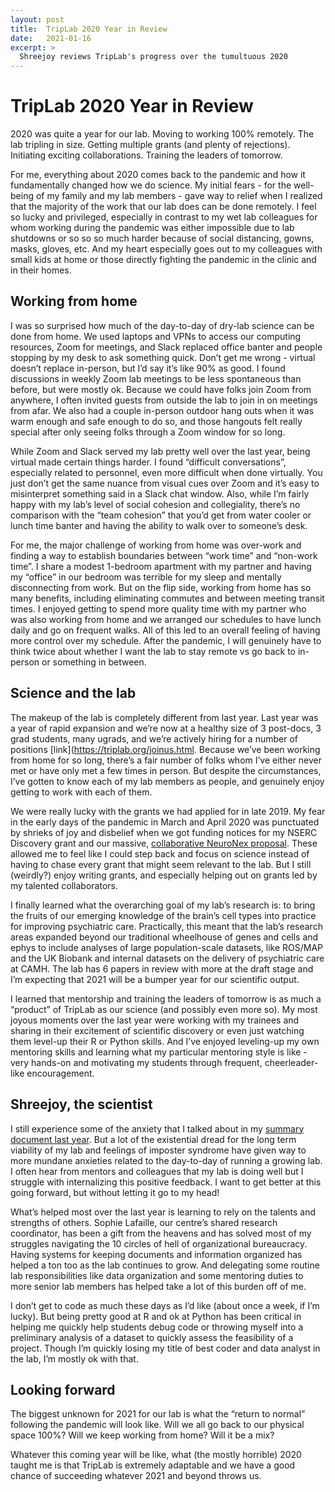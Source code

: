 ```yaml
---
layout: post
title:  TripLab 2020 Year in Review
date:   2021-01-16
excerpt: >
  Shreejoy reviews TripLab's progress over the tumultuous 2020
---
```


# TripLab 2020 Year in Review

2020 was quite a year for our lab. Moving to working 100% remotely. The lab tripling in size. Getting multiple grants (and plenty of rejections). Initiating exciting collaborations. Training the leaders of tomorrow. 

For me, everything about 2020 comes back to the pandemic and how it fundamentally changed how we do science. My initial fears - for the well-being of my family and my lab members - gave way to relief when I realized that the majority of the work that our lab does can be done remotely. I feel so lucky and privileged, especially in contrast to my wet lab colleagues for whom working during the pandemic was either impossible due to lab shutdowns or so so so much harder because of social distancing, gowns, masks, gloves, etc. And my heart especially goes out to my colleagues with small kids at home or those directly fighting the pandemic in the clinic and in their homes.

## Working from home

I was so surprised how much of the day-to-day of dry-lab science can be done from home. We used laptops and VPNs to access our computing resources, Zoom for meetings, and Slack replaced office banter and people stopping by my desk to ask something quick. Don’t get me wrong - virtual doesn’t replace in-person, but I’d say it’s like 90% as good. I found discussions in weekly Zoom lab meetings to be less spontaneous than before, but were mostly ok. Because we could have folks join Zoom from anywhere, I often invited guests from outside the lab to join in on meetings from afar. We also had a couple in-person outdoor hang outs when it was warm enough and safe enough to do so, and those hangouts felt really special after only seeing folks through a Zoom window for so long.

While Zoom and Slack served my lab pretty well over the last year, being virtual made certain things harder. I found “difficult conversations”, especially related to personnel, even more difficult when done virtually. You just don’t get the same nuance from visual cues over Zoom and it’s easy to misinterpret something said in a Slack chat window. Also, while I’m fairly happy with my lab’s level of social cohesion and collegiality, there’s no comparison with the “team cohesion” that you’d get from water cooler or lunch time banter and having the ability to walk over to someone’s desk. 

For me, the major challenge of working from home was over-work and finding a way to establish boundaries between “work time” and “non-work time”. I share a modest 1-bedroom apartment with my partner and having my “office” in our bedroom was terrible for my sleep and mentally disconnecting from work. But on the flip side, working from home has so many benefits, including eliminating commutes and between meeting transit times. I enjoyed getting to spend more quality time with my partner who was also working from home and we arranged our schedules to have lunch daily and go on frequent walks. All of this led to an overall feeling of having more control over my schedule. After the pandemic, I will genuinely have to think twice about whether I want the lab to stay remote vs go back to in-person or something in between.

## Science and the lab

The makeup of the lab is completely different from last year. Last year was a year of rapid expansion and we’re now at a healthy size of 3 post-docs, 3 grad students, many ugrads, and we’re actively hiring for a number of positions [link](https://triplab.org/joinus.html. Because we’ve been working from home for so long, there’s a fair number of folks whom I’ve either never met or have only met a few times in person. But despite the circumstances, I’ve gotten to know each of my lab members as people, and genuinely enjoy getting to work with each of them.

We were really lucky with the grants we had applied for in late 2019. My fear in the early days of the pandemic in March and April 2020 was punctuated by shrieks of joy and disbelief when we got funding notices for my NSERC Discovery grant and our massive, [collaborative NeuroNex proposal](https://www.nxwm.io/). These allowed me to feel like I could step back and focus on science instead of having to chase every grant that might seem relevant to the lab. But I still (weirdly?) enjoy writing grants, and especially helping out on grants led by my talented collaborators. 

I finally learned what the overarching goal of my lab’s research is: to bring the fruits of our emerging knowledge of the brain’s cell types into practice for improving psychiatric care. Practically, this meant that the lab’s research areas expanded beyond our traditional wheelhouse of genes and cells and ephys to include analyses of large population-scale datasets, like ROS/MAP and the UK Biobank and internal datasets on the delivery of psychiatric care at CAMH. The lab has 6 papers in review with more at the draft stage and I’m expecting that 2021 will be a bumper year for our scientific output.

I learned that mentorship and training the leaders of tomorrow is as much a “product” of TripLab as our science (and possibly even more so). My most joyous moments over the last year were working with my trainees and sharing in their excitement of scientific discovery or even just watching them level-up their R or Python skills. And I’ve enjoyed leveling-up my own mentoring skills and learning what my particular mentoring style is like - very hands-on and motivating my students through frequent, cheerleader-like encouragement.

## Shreejoy, the scientist

I still experience some of the anxiety that I talked about in my [summary document last year](https://triplab.org/2020/01/12/TripFirstYearReview.html). But a lot of the existential dread for the long term viability of my lab and feelings of imposter syndrome have given way to more mundane anxieties related to the day-to-day of running a growing lab. I often hear from mentors and colleagues that my lab is doing well but I struggle with internalizing this positive feedback. I want to get better at this going forward, but without letting it go to my head!

What’s helped most over the last year is learning to rely on the talents and strengths of others. Sophie Lafaille, our centre’s shared research coordinator, has been a gift from the heavens and has solved most of my struggles navigating the 10 circles of hell of organizational bureaucracy. Having systems for keeping documents and information organized has helped a ton too as the lab continues to grow. And delegating some routine lab responsibilities like data organization and some mentoring duties to more senior lab members has helped take a lot of this burden off of me.

I don’t get to code as much these days as I’d like (about once a week, if I’m lucky). But being pretty good at R and ok at Python has been critical in helping me quickly help students debug code or throwing myself into a preliminary analysis of a dataset to quickly assess the feasibility of a project. Though I’m quickly losing my title of best coder and data analyst in the lab, I’m mostly ok with that.

## Looking forward

The biggest unknown for 2021 for our lab is what the “return to normal” following the pandemic will look like. Will we all go back to our physical space 100%? Will we keep working from home? Will it be a mix? 

Whatever this coming year will be like, what (the mostly horrible) 2020 taught me is that TripLab is extremely adaptable and we have a good chance of succeeding whatever 2021 and beyond throws us.
